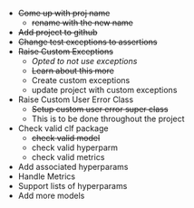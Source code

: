 - ~~Come up with proj name~~
    - ~~rename with the new name~~
- ~~Add project to github~~
- ~~Change test exceptions to assertions~~
- ~~Raise Custom Exceptions~~
    - *Opted to not use exceptions*
    - ~~Learn about this more~~
    - Create custom exceptions
    - update project with custom exceptions
- Raise Custom User Error Class
    - ~~Setup custom user error super class~~
    - This is to be done throughout the project
- Check valid clf package
    - ~~check valid model~~
    - check valid hyperparm
    - check valid metrics
- Add associated hyperparams
- Handle Metrics
- Support lists of hyperparams
- Add more models